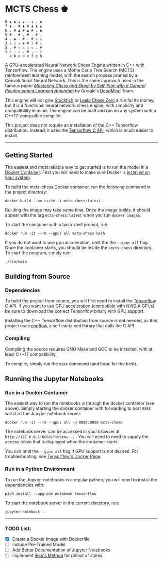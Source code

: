 # MCTS Chess ♚
```
8 ♜ ♞ ♝ ♚ . ♝ . ♜
7 ♟ . # ♟ # ♟ ♟ ♟
6 . # ♟ # ♟ # . ♞
5 # . # . # . # .
4 . ♟ . # . # ♙ ♙
3 ♙ ♙ ♙ ♛ # ♙ # ♗
2 . # ♕ ♙ ♙ ♔ . #
1 ♖ ♘ ♗ . # . ♘ ♖
  a b c d e f g h

```
A GPU-accelerated Neural Network Chess Engine written in C++ with Tensorflow. The engine uses a Monte Carlo Tree Search (MCTS) reinforement learning model, with the search process pruned by a Convolutional Neural Network. This is the same approach used in the famous paper [*Mastering Chess and Shogi by Self-Play with a General Reinforcement Learning Algorithm*](https://doi.org/10.48550/arXiv.1712.01815) by Google's [DeepMind](https://www.deepmind.com/) Team.

This engine will not give [Stockfish](https://stockfishchess.org/) or [Leela Chess Zero](https://lczero.org/) a run for its money, but it is a functional neural network chess engine, with simplicity and compatibility in mind. The engine can be built and run on any system with a C++17-compatible compiler. 

This project does not require an installation of the C++ Tensorflow distribution. Instead, it uses the [Tensorflow C API](https://www.tensorflow.org/install/lang_c), which is much easier to install.

---
## Getting Started
The easiest and most reliable way to get started is to run the model in a [Docker Container](https://docs.docker.com/get-started/).
First you will need to make sure Docker is [installed on your system](https://docs.docker.com/get-docker/).

To build the mcts-chess Docker container, run the following command in the project directory:

```
docker build --no-cache -t mcts-chess:latest . 
```

Building the image may take some time. Once the image builds, it should appear with the tag `mcts-chess:latest` when you run `docker images`. 

To start the container with a bash shell prompt, run:
```
docker run -it --rm --gpus all mcts-chess bash
```

If you do not want to use gpu acceleration, omit the the `--gpus all` flag. Once the container starts, you should be inside the `/mcts-chess` directory. To start the program, simply run:
```
./bin/main
```

## Building from Source
### Dependencies
To build the project from source, you will first need to install the [Tensorflow C API](https://www.tensorflow.org/install/lang_c). If you want to use GPU acceleration (compatible with NVIDIA GPUs), be sure to download the correct Tensorflow binary with GPU support. 

Installing the C++ Tensorflow distribution from source is not needed, as this project uses [cppflow](https://github.com/serizba/cppflow), a self contained library that calls the C API.

### Compiling
Compiling the source requires GNU Make and GCC to be installed, with at least C++17 compatibility. 

To compile, simply run the `make` command (and hope for the best).

## Running the Jupyter Notebooks
### Run in a Docker Container
The easiest way to run the notebooks is through the docker container (see above). Simply starting the docker container with forwarding to port `8888` will start the Jupyter notebook server:
```
docker run -it --rm --gpus all -p 8888:8888 mcts-chess
```
The notebook server can be accessed in your browser at `http://127.0.0.1:8888/?token=...` . You will need to need to supply the access token that is displayed when the container starts.

You can omit the `--gpus all` flag if GPU support is not desired. For troubleshooting, see [Tensorflow's Docker Page](https://www.tensorflow.org/install/docker).

### Run in a Python Environment
To run the Jupyter notebooks in a regular python, you will need to install the dependencies with:
```
pip3 install --upgrade notebook tensorflow 
```

To start the notebook server in the current directory, run:
```
jupyter-notebook .
```

---
### TODO List:
- [x] Create a Docker Image with Dockerfile
- [ ] Include Pre-Trained Model
- [ ] Add Better Documentation of Jupyter Notebooks
- [ ] Implement [Rick's Method](https://youtu.be/dQw4w9WgXcQ) for rollout of states.